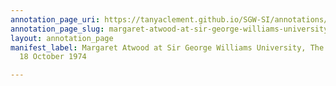```yaml
---
annotation_page_uri: https://tanyaclement.github.io/SGW-SI/annotations/margaret-atwood-at-sir-george-williams-university-the-poetry-series-18-october-1974-canvas-1-henry-beissel.json
annotation_page_slug: margaret-atwood-at-sir-george-williams-university-the-poetry-series-18-october-1974-canvas-1-henry-beissel
layout: annotation_page
manifest_label: Margaret Atwood at Sir George Williams University, The Poetry Series,
  18 October 1974

---
```

